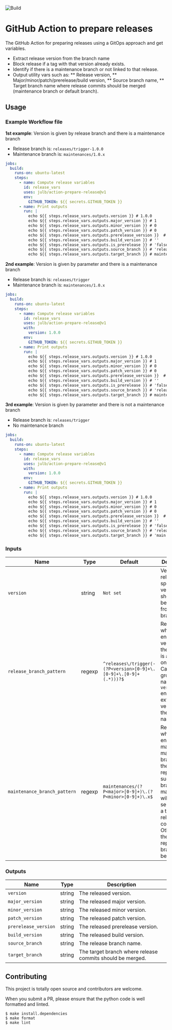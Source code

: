 ![Build](https://github.com/julb/action-prepare-release/workflows/Build/badge.svg)

# GitHub Action to prepare releases

The GitHub Action for preparing releases using a GitOps approach and get variables.

- Extract release version from the branch name
- Block release if a tag with that version already exists.
- Identify if there is a maintenance branch or not linked to that release.
- Output utility vars such as:
  ** Release version,
  ** Major/minor/patch/prerelease/build version,
  ** Source branch name,
  ** Target branch name where release commits should be merged (maintenance branch or default branch).

## Usage

### Example Workflow file

**1st example**: Version is given by release branch and there is a maintenance branch

- Release branch is: `releases/trigger-1.0.0`
- Maintenance branch is: `maintenances/1.0.x`

```yaml
jobs:
  build:
    runs-on: ubuntu-latest
    steps:
      - name: Compute release variables
        id: release_vars
        uses: julb/action-prepare-release@v1
        env:
          GITHUB_TOKEN: ${{ secrets.GITHUB_TOKEN }}
      - name: Print outputs
        run: |
          echo ${{ steps.release_vars.outputs.version }} # 1.0.0
          echo ${{ steps.release_vars.outputs.major_version }} # 1
          echo ${{ steps.release_vars.outputs.minor_version }} # 0
          echo ${{ steps.release_vars.outputs.patch_version }} # 0
          echo ${{ steps.release_vars.outputs.prerelease_version }}  # ''
          echo ${{ steps.release_vars.outputs.build_version }} # ''
          echo ${{ steps.release_vars.outputs.is_prerelease }} # 'false'
          echo ${{ steps.release_vars.outputs.source_branch }} # 'releases/trigger-1.0.0'
          echo ${{ steps.release_vars.outputs.target_branch }} # maintenances/1.0.x
```

**2nd example**: Version is given by parameter and there is a maintenance branch

- Release branch is: `releases/trigger`
- Maintenance branch is: `maintenances/1.0.x`

```yaml
jobs:
  build:
    runs-on: ubuntu-latest
    steps:
      - name: Compute release variables
        id: release_vars
        uses: julb/action-prepare-release@v1
        with:
          version: 1.0.0
        env:
          GITHUB_TOKEN: ${{ secrets.GITHUB_TOKEN }}
      - name: Print outputs
        run: |
          echo ${{ steps.release_vars.outputs.version }} # 1.0.0
          echo ${{ steps.release_vars.outputs.major_version }} # 1
          echo ${{ steps.release_vars.outputs.minor_version }} # 0
          echo ${{ steps.release_vars.outputs.patch_version }} # 0
          echo ${{ steps.release_vars.outputs.prerelease_version }}  # ''
          echo ${{ steps.release_vars.outputs.build_version }} # ''
          echo ${{ steps.release_vars.outputs.is_prerelease }} # 'false'
          echo ${{ steps.release_vars.outputs.source_branch }} # 'releases/trigger'
          echo ${{ steps.release_vars.outputs.target_branch }} # maintenances/1.0.x
```

**3rd example**: Version is given by parameter and there is not a maintenance branch

- Release branch is: `releases/trigger`
- No maintenance branch

```yaml
jobs:
  build:
    runs-on: ubuntu-latest
    steps:
      - name: Compute release variables
        id: release_vars
        uses: julb/action-prepare-release@v1
        with:
          version: 1.0.0
        env:
          GITHUB_TOKEN: ${{ secrets.GITHUB_TOKEN }}
      - name: Print outputs
        run: |
          echo ${{ steps.release_vars.outputs.version }} # 1.0.0
          echo ${{ steps.release_vars.outputs.major_version }} # 1
          echo ${{ steps.release_vars.outputs.minor_version }} # 0
          echo ${{ steps.release_vars.outputs.patch_version }} # 0
          echo ${{ steps.release_vars.outputs.prerelease_version }}  # ''
          echo ${{ steps.release_vars.outputs.build_version }} # ''
          echo ${{ steps.release_vars.outputs.is_prerelease }} # 'false'
          echo ${{ steps.release_vars.outputs.source_branch }} # 'releases/trigger'
          echo ${{ steps.release_vars.outputs.target_branch }} # 'main'
```

### Inputs

| Name                         | Type   | Default                                                          | Description                                                                                                                                                                                                 |
| ---------------------------- | ------ | ---------------------------------------------------------------- | ----------------------------------------------------------------------------------------------------------------------------------------------------------------------------------------------------------- |
| `version`                    | string | `Not set`                                                        | Version to release. To specify if version should not be extracted from release branch.                                                                                                                      |
| `release_branch_pattern`     | regexp | `^releases\/trigger(-(?P<version>[0-9]+\.[0-9]+\.[0-9]+(.*)))?$` | Regexp which enables to verify that the branch is a release one. Capturing group named `version` enables to extract version from the branch name.                                                           |
| `maintenance_branch_pattern` | regexp | `maintenances/(?P<major>[0-9]+)\.(?P<minor>[0-9]+)\.x$`          | Regexp which enables to match a maintenance branch in the repository. If such a branch matches, it will be selected as a target for release commits. Otherwise, the default repository branch will be used. |

### Outputs

| Name                 | Type   | Description                                               |
| -------------------- | ------ | --------------------------------------------------------- |
| `version`            | string | The released version.                                     |
| `major_version`      | string | The released major version.                               |
| `minor_version`      | string | The released minor version.                               |
| `patch_version`      | string | The released patch version.                               |
| `prerelease_version` | string | The released prerelease version.                          |
| `build_version`      | string | The released build version.                               |
| `source_branch`      | string | The release branch name.                                  |
| `target_branch`      | string | The target branch where release commits should be merged. |

## Contributing

This project is totally open source and contributors are welcome.

When you submit a PR, please ensure that the python code is well formatted and linted.

```
$ make install.dependencies
$ make format
$ make lint
```

